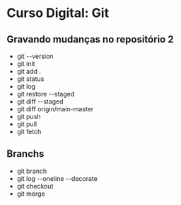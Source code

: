 # Curso Digital: Git

## Gravando mudanças no repositório 2

* git --version
* git init
* git add .
* git status
* git log
* git restore --staged
* git diff --staged
* git diff origin/main-master
* git push
* git pull
* git fetch

## Branchs

* git branch
* git log --oneline --decorate
* git checkout 
* git merge
